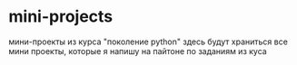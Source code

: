 # mini-projects
мини-проекты из курса "поколение python"
здесь будут храниться все мини проекты, которые я напишу на пайтоне по заданиям из куса
